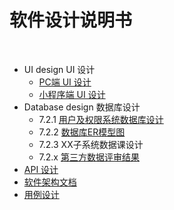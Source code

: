 # [](#TOC)软件设计说明书

&nbsp;&nbsp;

* UI design UI 设计
  * [PC端 UI 设计](07-01-01-PC端-UI设计)
  * [小程序端 UI 设计](07-01-01-小程序端-UI设计)
* Database design 数据库设计
  * 7.2.1 [用户及权限系统数据库设计](07-02-01-数据库设计)
  * 7.2.2 [数据库ER模型图](07-02-02-ER模型)
  * 7.2.3 XX子系统数据课设计
  * 7.2.x [第三方数据评审结果](07-02-03-第三方数据评审结果)
* [API 设计](07-03-API)
* [软件架构文档](07-04-软件架构文档)
* [用例设计](07-05-用例设计)


